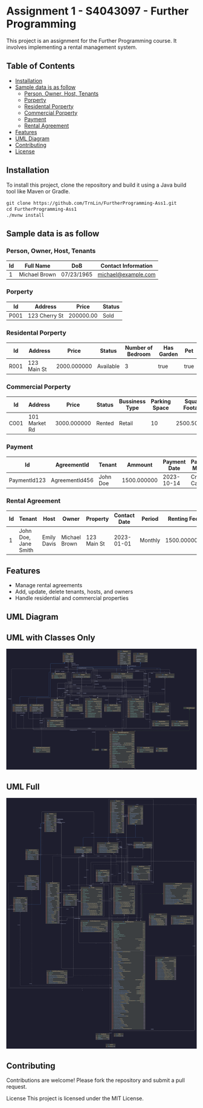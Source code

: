 # Assignment 1 - S4043097  - Further Programming

This project is an assignment for the Further Programming course. It involves implementing a rental management system.

## Table of Contents

- [Installation](#installation)
- [Sample data is as follow](#sample-data-is-as-follow)
  - [Person, Owner, Host, Tenants](#person-owner-host-tenants)
  - [Porperty](#porperty)
  - [Residental Porperty](#residental-porperty)
  - [Commercial Porperty](#commercial-porperty)
  - [Payment](#payment)
  - [Rental Agreement](#rental-agreement)
- [Features](#features)
- [UML Diagram](#uml-diagram)
- [Contributing](#contributing)
- [License](#license)

## Installation

To install this project, clone the repository and build it using a Java build tool like Maven or Gradle.

```shell
git clone https://github.com/TrnLin/FurtherProgramming-Ass1.git
cd FurtherProgramming-Ass1
./mvnw install
```

## Sample data is as follow

### Person, Owner, Host, Tenants

| Id  | Full Name     | DoB        | Contact Information |
| --- | ------------- | ---------- | ------------------- |
| 1   | Michael Brown | 07/23/1965 | michael@example.com |

### Porperty

| Id   | Address       | Price     | Status |
| ---- | ------------- | --------- | ------ |
| P001 | 123 Cherry St | 200000.00 | Sold   |

### Residental Porperty

| Id   | Address     | Price       | Status    | Number of Bedroom | Has Garden | Pet  |
| ---- | ----------- | ----------- | --------- | ----------------- | ---------- | ---- |
| R001 | 123 Main St | 2000.000000 | Available | 3                 | true       | true |

### Commercial Porperty

| Id   | Address       | Price       | Status | Bussiness Type | Parking Space | Square Footage |
| ---- | ------------- | ----------- | ------ | -------------- | ------------- | -------------- |
| C001 | 101 Market Rd | 3000.000000 | Rented | Retail         | 10            | 2500.500000    |

### Payment

| Id           | AgreementId    | Tenant   | Ammount     | Payment Date | Payment Method | Status    |
| ------------ | -------------- | -------- | ----------- | ------------ | -------------- | --------- |
| PaymentId123 | AgreementId456 | John Doe | 1500.000000 | 2023-10-14   | Credit Card    | Completed |

### Rental Agreement

| Id  | Tenant               | Host        | Owner         | Property    | Contact Date | Period  | Renting Fee | Status |
| --- | -------------------- | ----------- | ------------- | ----------- | ------------ | ------- | ----------- | ------ |
| 1   | John Doe, Jane Smith | Emily Davis | Michael Brown | 123 Main St | 2023-01-01   | Monthly | 1500.000000 | Active |

## Features

- Manage rental agreements
- Add, update, delete tenants, hosts, and owners
- Handle residential and commercial properties

## UML Diagram
## UML with Classes Only
![UML Diagram (Classes Only)](pic/UMLClassesOnly.png)

## UML Full
![UML Diagram](pic/test7.png)

## Contributing

Contributions are welcome! Please fork the repository and submit a pull request.

License
This project is licensed under the MIT License.
